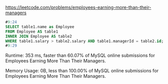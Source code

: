 https://leetcode.com/problems/employees-earning-more-than-their-managers

```sql
#9:24
SELECT table1.name as Employee 
FROM Employee AS table1
INNER JOIN Employee AS table2
WHERE table1.salary > table2.salary AND table1.managerId = table2.id;  
#9:29
```

Runtime: 353 ms, faster than 60.07% of MySQL online submissions for Employees Earning More Than Their Managers.

Memory Usage: 0B, less than 100.00% of MySQL online submissions for Employees Earning More Than Their Managers.

